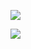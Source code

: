 ![](https://cdn.jsdelivr.net/gh/booiris-cdn/img@main/%E6%88%AA%E5%B1%8F2024-08-18%2015.03.28.png)

![](https://cdn.jsdelivr.net/gh/booiris-cdn/img@main/Screenshot_20240818-150201.png)